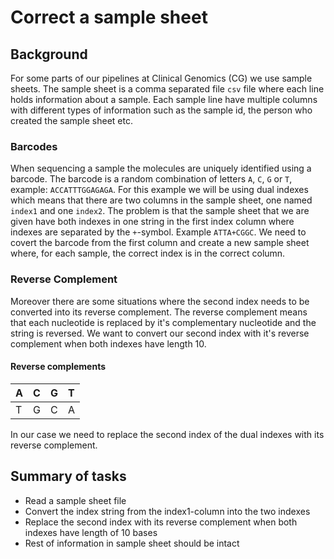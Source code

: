 # Correct a sample sheet

## Background


For some parts of our pipelines at Clinical Genomics (CG) we use sample sheets. 
The sample sheet is a comma separated file `csv` file where each line holds information about a sample.
Each sample line have multiple columns with different types of information such as the sample id, the person who created the sample sheet etc.

### Barcodes
When sequencing a sample the molecules are uniquely identified using a barcode. 
The barcode is a random combination of letters `A`, `C`, `G` or `T`, example: `ACCATTTGGAGAGA`. 
For this example we will be using dual indexes which means that there are two columns in the sample sheet, one named `index1` and one `index2`.
The problem is that the sample sheet that we are given have both indexes in one string in the first index column where indexes are separated by the `+`-symbol.
Example `ATTA+CGGC`.
We need to covert the barcode from the first column and create a new sample sheet where, for each sample, the correct index is in the correct column.

### Reverse Complement

Moreover there are some situations where the second index needs to be converted into its reverse complement. 
The reverse complement means that each nucleotide is replaced by it's complementary nucleotide and the string is reversed.
We want to convert our second index with it's reverse complement when both indexes have length 10.

#### Reverse complements

| A | C | G | T |
| - | - | - | - |
| T | G | C | A |

In our case we need to replace the second index of the dual indexes with its reverse complement.

## Summary of tasks

- Read a sample sheet file
- Convert the index string from the index1-column into the two indexes
- Replace the second index with its reverse complement when both indexes have length of 10 bases
- Rest of information in sample sheet should be intact
